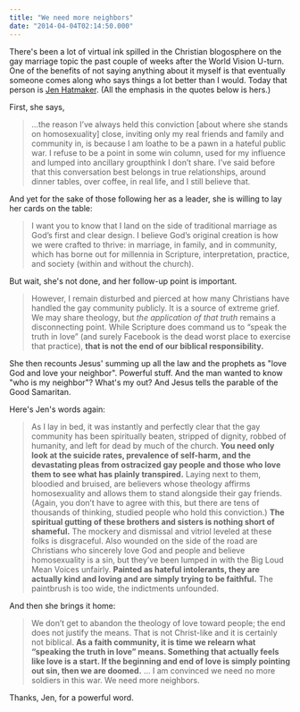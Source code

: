 ```yaml
---
title: "We need more neighbors"
date: "2014-04-04T02:14:50.000"
---
```


There's been a lot of virtual ink spilled in the Christian blogosphere on the gay marriage topic the past couple of weeks after the World Vision U-turn. One of the benefits of not saying anything about it myself is that eventually someone comes along who says things a lot better than I would. Today that person is [Jen Hatmaker](http://jenhatmaker.com/blog/2014/04/02/where-i-stand). (All the emphasis in the quotes below is hers.)

First, she says,

> ...the reason I’ve always held this conviction \[about where she stands on homosexuality\] close, inviting only my real friends and family and community in, is because I am loathe to be a pawn in a hateful public war. I refuse to be a point in some win column, used for my influence and lumped into ancillary groupthink I don’t share. I’ve said before that this conversation best belongs in true relationships, around dinner tables, over coffee, in real life, and I still believe that.

And yet for the sake of those following her as a leader, she is willing to lay her cards on the table:

> I want you to know that I land on the side of traditional marriage as God’s first and clear design. I believe God’s original creation is how we were crafted to thrive: in marriage, in family, and in community, which has borne out for millennia in Scripture, interpretation, practice, and society (within and without the church).

But wait, she's not done, and her follow-up point is important.

> However, I remain disturbed and pierced at how many Christians have handled the gay community publicly. It is a source of extreme grief. We may share theology, but _the application of that truth_ remains a disconnecting point. While Scripture does command us to “speak the truth in love” (and surely Facebook is the dead worst place to exercise that practice), **that is not the end of our biblical responsibility.**

She then recounts Jesus' summing up all the law and the prophets as "love God and love your neighbor". Powerful stuff. And the man wanted to know "who is my neighbor"? What's my out? And Jesus tells the parable of the Good Samaritan.

Here's Jen's words again:

> As I lay in bed, it was instantly and perfectly clear that the gay community has been spiritually beaten, stripped of dignity, robbed of humanity, and left for dead by much of the church. **You need only look at the suicide rates, prevalence of self-harm, and the devastating pleas from ostracized gay people and those who love them to see what has plainly transpired.** Laying next to them, bloodied and bruised, are believers whose theology affirms homosexuality and allows them to stand alongside their gay friends. (Again, you don’t have to agree with this, but there are tens of thousands of thinking, studied people who hold this conviction.) **The spiritual gutting of these brothers and sisters is nothing short of shameful.** The mockery and dismissal and vitriol leveled at these folks is disgraceful. Also wounded on the side of the road are Christians who sincerely love God and people and believe homosexuality is a sin, but they’ve been lumped in with the Big Loud Mean Voices unfairly. **Painted as hateful intolerants, they are actually kind and loving and are simply trying to be faithful.** The paintbrush is too wide, the indictments unfounded.

And then she brings it home:

> We don’t get to abandon the theology of love toward people; the end does not justify the means. That is not Christ-like and it is certainly not biblical. **As a faith community, it is time we relearn what “speaking the truth in love” means. Something that actually feels like love is a start. If the beginning and end of love is simply pointing out sin, then we are doomed.** ... I am convinced we need no more soldiers in this war. We need more neighbors.

Thanks, Jen, for a powerful word.
